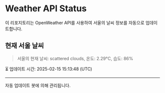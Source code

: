
# Weather API Status

이 리포지토리는 OpenWeather API를 사용하여 서울의 날씨 정보를 자동으로 업데이트합니다.

## 현재 서울 날씨
> 서울의 현재 날씨: scattered clouds, 온도: 2.29°C, 습도: 86%

⏳ 업데이트 시간: 2025-02-15 15:13:48 (UTC)

---
자동 업데이트 봇에 의해 관리됩니다.

